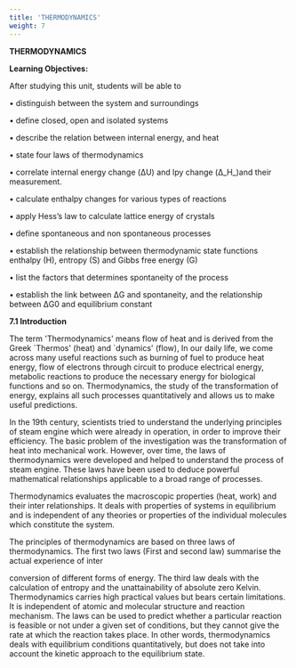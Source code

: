 ```yaml
---
title: 'THERMODYNAMICS'
weight: 7
---
```


**THERMODYNAMICS**

**Learning Objectives:**

After studying this unit, students will be able to

• distinguish between the system and surroundings

• define closed, open and isolated systems

• describe the relation between internal energy, and heat

• state four laws of thermodynamics

• correlate internal energy change (ΔU) and lpy change (Δ_H_)and their measurement.

• calculate enthalpy changes for various types of reactions

• apply Hess’s law to calculate lattice energy of crystals

•  define spontaneous and non spontaneous processes

•  establish the relationship between thermodynamic state functions enthalpy (H), entropy (S) and Gibbs free energy (G)

• list the factors that determines spontaneity of the process

•  establish the link between ΔG and spontaneity, and the relationship between ΔG0 and equilibrium constant

**7.1 Introduction**

The term 'Thermodynamics' means flow of heat and is derived from the Greek \`Thermos' (heat) and \`dynamics' (flow), In our daily life, we come across many useful reactions such as burning of fuel to produce heat energy, flow of electrons through circuit to produce electrical energy, metabolic reactions to produce the necessary energy for biological functions and so on. Thermodynamics, the study of the transformation of energy, explains all such processes quantitatively and allows us to make useful predictions.

In the 19th century, scientists tried to understand the underlying principles of steam engine which were already in operation, in order to improve their efficiency. The basic problem of the investigation was the transformation of heat into mechanical work. However, over time, the laws of thermodynamics were developed and helped to understand the process of steam engine. These laws have been used to deduce powerful mathematical relationships applicable to a broad range of processes.

Thermodynamics evaluates the macroscopic properties (heat, work) and their inter relationships. It deals with properties of systems in equilibrium and is independent of any theories or properties of the individual molecules which constitute the system.

The principles of thermodynamics are based on three laws of thermodynamics. The first two laws (First and second law) summarise the actual experience of inter  

conversion of different forms of energy. The third law deals with the calculation of entropy and the unattainability of absolute zero Kelvin. Thermodynamics carries high practical values but bears certain limitations. It is independent of atomic and molecular structure and reaction mechanism. The laws can be used to predict whether a particular reaction is feasible or not under a given set of conditions, but they cannot give the rate at which the reaction takes place. In other words, thermodynamics deals with equilibrium conditions quantitatively, but does not take into account the kinetic approach to the equilibrium state.